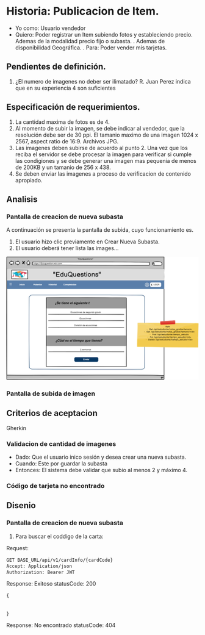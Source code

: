 # Historia: Publicacion de Item.

- Yo como: Usuario vendedor
- Quiero: Poder registrar un Item subiendo fotos y estableciendo precio. Ademas de la modalidad precio fijo o subasta. . Ademas de disponibilidad Geográfica.
. Para: Poder vender mis tarjetas.

## Pendientes de definición.

1. ¿El numero de imagenes no deber ser ilimatado?
R. Juan Perez indica que en su experiencia 4 son suficientes


## Especificación de requerimientos.

1. La cantidad maxima de fotos es de 4.
2. Al momento de subir la imagen, se debe indicar al vendedor, que la resolución debe ser de 30 ppi. El tamanio maximo de una imagen 1024 x 2567, aspect ratio de 16:9. Archivos JPG.
3. Las imagenes deben subirse de acuerdo al punto 2. Una vez que los reciba el servidor se debe procesar la imagen para verificar si cumple las condigiones y se debe generar una imagen mas pequenia de menos de 200KB y un tamanio de 256 x 438.
4. Se deben enviar las imagenes a proceso de verificacion de contenido apropiado.

## Analisis

### Pantalla de creacion de nueva subasta

A continuación se presenta la pantalla de subida, cuyo funcionamiento es.

1. El usuario hizo clic previamente en Crear Nueva Subasta.
2. El usuario deberá tener lista las images...

![Alt text](secciondepreguntas.png)

### Pantalla de subida de imagen

## Criterios de aceptacion

Gherkin

### Validacion de cantidad de imagenes

- Dado: Que el usuario inico sesión y desea crear una nueva subasta.
- Cuando: Este por guardar la subasta
- Entonces: El sistema debe validar que subio al menos 2 y máximo 4.

### Código de tarjeta no encontrado

## Disenio

### Pantalla de creacion de nueva subasta

1. Para buscar el coddigo de la carta:

Request:
```
GET BASE_URL/api/v1/cardInfo/{cardCode}
Accept: Application/json
Authorization: Bearer JWT
```

Response: Exitoso statusCode: 200
```
{


}
```

Response: No encontrado statusCode: 404
```

```




